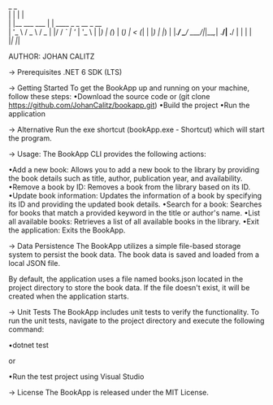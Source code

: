   _                 _                     
 | |               | |                    
 | |__   ___   ___ | | ____ _ _ __  _ __  
 | '_ \ / _ \ / _ \| |/ / _` | '_ \| '_ \ 
 | |_) | (_) | (_) |   < (_| | |_) | |_) |
 |_.__/ \___/ \___/|_|\_\__,_| .__/| .__/ 
                             | |   | |    
                             |_|   |_|  

AUTHOR: JOHAN CALITZ

-> Prerequisites
.NET 6 SDK (LTS)

-> Getting Started
To get the BookApp up and running on your machine, follow these steps:
•Download the source code or (git clone https://github.com/JohanCalitz/bookapp.git)
•Build the project
•Run the application

-> Alternative
Run the exe shortcut (bookApp.exe - Shortcut) which will start the program.

-> Usage:
The BookApp CLI provides the following actions:

•Add a new book: Allows you to add a new book to the library by providing the book details such as title, author, publication year, and availability.
•Remove a book by ID: Removes a book from the library based on its ID.
•Update book information: Updates the information of a book by specifying its ID and providing the updated book details.
•Search for a book: Searches for books that match a provided keyword in the title or author's name.
•List all available books: Retrieves a list of all available books in the library.
•Exit the application: Exits the BookApp.

-> Data Persistence
The BookApp utilizes a simple file-based storage system to persist the book data. The book data is saved and loaded from a local JSON file.

By default, the application uses a file named books.json located in the project directory to store the book data. If the file doesn't exist, it will be created when the application starts. 

-> Unit Tests
The BookApp includes unit tests to verify the functionality. To run the unit tests, navigate to the project directory and execute the following command:

•dotnet test 

or 

•Run the test project using Visual Studio

-> License
The BookApp is released under the MIT License.
